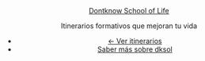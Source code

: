 <section id="primary-content" class="inner">
    <div class="container">
      <header id="header">
        <div class="row">
          <div class="span9">
            <a href="/"><div class="title hideText">Dontknow School of Life</div></a>
            <p class="subtitle">Itinerarios formativos que mejoran tu vida</p>
          </div>
          <div class="span3">
            <ul class="header-actions unstyled">
              <li>
                <a href="/" class="btn">← Ver itinerarios</a>
              </li>
              <li>
                <a id="saber-mas-header" href="/que-es-dontknow-school-of-life/" class="link">Saber más sobre dksol</a>
              </li>
            </ul>
          </p>
        </div>
      </div>
    </header>
  </div>
</section>
